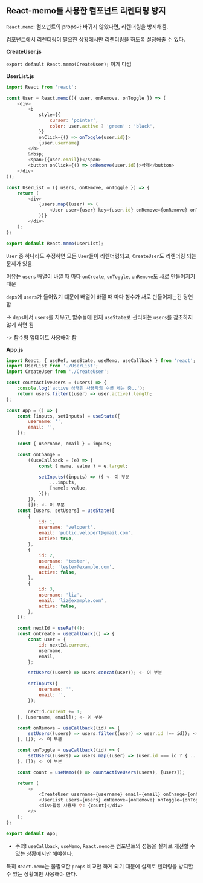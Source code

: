 ## React-memo를 사용한 컴포넌트 리렌더링 방지

`React.memo`: 컴포넌트의 props가 바뀌지 않았다면, 리렌더링을 방지해줌.

컴포넌트에서 리렌더링이 필요한 상황에서만 리렌더링을 하도록 설정해줄 수 있다.

**CreateUser.js**

`export default React.memo(CreateUser);` 이게 다임

**UserList.js**

```js
import React from 'react';

const User = React.memo(({ user, onRemove, onToggle }) => (
	<div>
		<b
			style={{
				cursor: 'pointer',
				color: user.active ? 'green' : 'black',
			}}
			onClick={() => onToggle(user.id)}>
			{user.username}
		</b>
		&nbsp;
		<span>({user.email})</span>
		<button onClick={() => onRemove(user.id)}>삭제</button>
	</div>
));

const UserList = ({ users, onRemove, onToggle }) => {
	return (
		<div>
			{users.map((user) => (
				<User user={user} key={user.id} onRemove={onRemove} onToggle={onToggle} />
			))}
		</div>
	);
};

export default React.memo(UserList);
```

`User` 중 하나라도 수정하면 모든 `User`들이 리렌더링되고, `CreateUser`도 리렌더링 되는 문제가 있음.

이유는 `users` 배열이 바뀔 때 마다 `onCreate`, `onToggle`, `onRemove`도 새로 만들어지기 때문

`deps`에 `users`가 들어있기 떄문에 배열이 바뀔 때 마다 함수가 새로 만들어지는건 당연함

-> `deps`에서 `users`를 지우고, 함수들에 현재 `useState`로 관리하는 `users`를 참조하지 않게 하면 됨

-> 함수형 업데이트 사용해야 함

**App.js**

```js
import React, { useRef, useState, useMemo, useCallback } from 'react';
import UserList from './UserList';
import CreateUser from './CreateUser';

const countActiveUsers = (users) => {
	console.log('active 상태인 사용자의 수를 세는 중..');
	return users.filter((user) => user.active).length;
};

const App = () => {
	const [inputs, setInputs] = useState({
		username: '',
		email: '',
	});

	const { username, email } = inputs;

	const onChange =
		((useCallback = (e) => {
			const { name, value } = e.target;

			setInputs((inputs) => ({ <- 이 부분
				...inputs,
				[name]: value,
			}));
		}),
		[]); <- 이 부분
	const [users, setUsers] = useState([
		{
			id: 1,
			username: 'velopert',
			email: 'public.velopert@gmail.com',
			active: true,
		},
		{
			id: 2,
			username: 'tester',
			email: 'tester@example.com',
			active: false,
		},
		{
			id: 3,
			username: 'liz',
			email: 'liz@example.com',
			active: false,
		},
	]);

	const nextId = useRef(4);
	const onCreate = useCallback(() => {
		const user = {
			id: nextId.current,
			username,
			email,
		};

		setUsers((users) => users.concat(user)); <- 이 부분

		setInputs({
			username: '',
			email: '',
		});

		nextId.current += 1;
	}, [username, email]); <- 이 부분

	const onRemove = useCallback((id) => {
		setUsers((users) => users.filter((user) => user.id !== id)); <- 이 부분
	}, []); <- 이 부분

	const onToggle = useCallback((id) => {
		setUsers((users) => users.map((user) => (user.id === id ? { ...user, active: !user.active } : user))); <- 이 부분
	}, []); <- 이 부분

	const count = useMemo(() => countActiveUsers(users), [users]);

	return (
		<>
			<CreateUser username={username} email={email} onChange={onChange} onCreate={onCreate} />
			<UserList users={users} onRemove={onRemove} onToggle={onToggle} />
			<div>활성 사용자 수: {count}</div>
		</>
	);
};

export default App;
```

 * 주의! `useCallback`, `useMemo`, `React.memo`는 컴포넌트의 성능을 실제로 개선할 수 있는 상황에서만 해야한다.

 특히 `React.memo`는 불필요한 `props` 비교만 하게 되기 때문에 실제로 렌더링을 방지할 수 있는 상황에만 사용해야 한다.